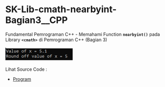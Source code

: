 # SK-Lib-cmath-nearbyint-Bagian3__CPP
Fundamental Pemrograman C++ - Memahami Function <code><b>nearbyint()</b></code> pada Library <code><b>&lt;cmath></b></code> di Pemrograman C++ (Bagian 3)<br><br>
<img src="https://github.com/RizkyKhapidsyah/SK-Lib-cmath-nearbyint-Bagian3__CPP/blob/master/SK-Lib-cmath-nearbyint-Bagian3__CPP/result/001.PNG"><br><br>
Lihat Source Code : <br>
- <a href="https://github.com/RizkyKhapidsyah/SK-Lib-cmath-nearbyint-Bagian3__CPP/blob/master/SK-Lib-cmath-nearbyint-Bagian3__CPP/Source.cpp">Program</a>
